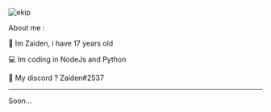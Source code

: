 ![ekip](https://user-images.githubusercontent.com/132295627/235504057-18d15eeb-881d-4b36-9939-e90acfdebe13.png)
 
About me :

👋 Im Zaiden, i have 17 years old 

💻 Im coding in NodeJs and Python 

💬 My discord ? Zaiden#2537 

----------------------------------------------------------------------------------------------------------

Soon...
